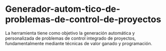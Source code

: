 # Generador-autom-tico-de-problemas-de-control-de-proyectos
La herramienta tiene como objetivo la generación automática y personalizada de problemas de control integrado de proyectos, fundamentalmente mediante técnicas de valor ganado y programación.
